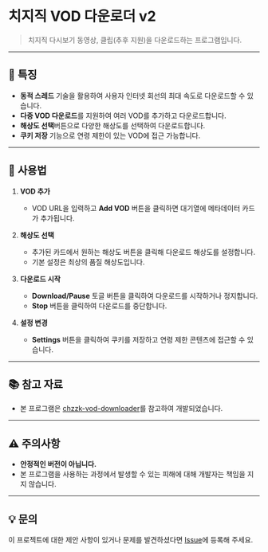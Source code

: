 
# 치지직 VOD 다운로더 v2

> 치지직 다시보기 동영상, 클립(추후 지원)을 다운로드하는 프로그램입니다.

---

## 📌 특징

- **동적 스레드** 기술을 활용하여 사용자 인터넷 회선의 최대 속도로 다운로드할 수 있습니다.
- **다중 VOD 다운로드**를 지원하여 여러 VOD를 추가하고 다운로드합니다.
- **해상도 선택**버튼으로 다양한 해상도를 선택하여 다운로드합니다.
- **쿠키 저장** 기능으로 연령 제한이 있는 VOD에 접근 가능합니다.

---

## 🚀 사용법

1. **VOD 추가**
   - VOD URL을 입력하고 **Add VOD** 버튼을 클릭하면 대기열에 메타데이터 카드가 추가됩니다.

2. **해상도 선택**
   - 추가된 카드에서 원하는 해상도 버튼을 클릭해 다운로드 해상도를 설정합니다.
   - 기본 설정은 최상의 품질 해상도입니다.

3. **다운로드 시작**
   - **Download/Pause** 토글 버튼을 클릭하여 다운로드를 시작하거나 정지합니다.
   - **Stop** 버튼을 클릭하여 다운로드를 중단합니다.

4. **설정 변경**
   - **Settings** 버튼을 클릭하여 쿠키를 저장하고 연령 제한 콘텐츠에 접근할 수 있습니다.

---

## 📚 참고 자료
- 본 프로그램은 [chzzk-vod-downloader](https://github.com/24802/chzzk-vod-downloader)를 참고하여 개발되었습니다.

---

## ⚠ 주의사항
- **안정적인 버전이 아닙니다.**
- 본 프로그램을 사용하는 과정에서 발생할 수 있는 피해에 대해 개발자는 책임을 지지 않습니다.

---

## 💡 문의
이 프로젝트에 대한 제안 사항이 있거나 문제를 발견하셨다면 [Issue](https://github.com/honey720/chzzk-vod-downloader-v2/issues)에 등록해 주세요.
